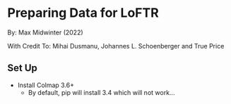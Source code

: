 # Preparing Data for LoFTR
By: Max Midwinter (2022)

With Credit To: Mihai Dusmanu, Johannes L. Schoenberger and True Price

## Set Up
* Install Colmap 3.6+ 
  * By default, pip will install 3.4 which will not work...

